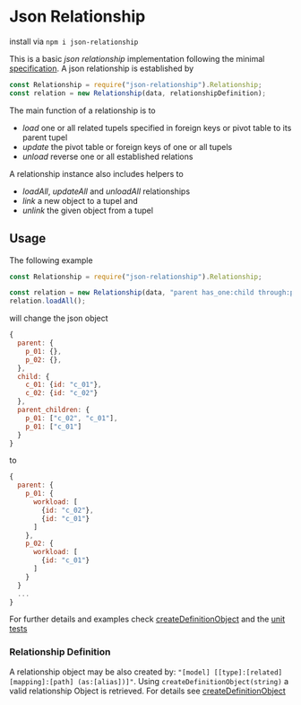 # Json Relationship

install via `npm i json-relationship`

This is a basic *json relationship* implementation following the minimal [specification]("./Specification.md"). A json
relationship is established by

```js
const Relationship = require("json-relationship").Relationship;
const relation = new Relationship(data, relationshipDefinition);
```

The main function of a relationship is to

- *load* one or all related tupels specified in foreign keys or pivot table to its parent tupel
- *update* the pivot table or foreign keys of one or all tupels
- *unload* reverse one or all established relations

A relationship instance also includes helpers to

- *loadAll*, *updateAll* and *unloadAll* relationships
- *link* a new object to a tupel and
- *unlink* the given object from a tupel


## Usage

The following example

```js
const Relationship = require("json-relationship").Relationship;

const relation = new Relationship(data, "parent has_one:child through:parent_children as:workload");
relation.loadAll();
```

will change the json object

```js
{
  parent: {
    p_01: {},
    p_02: {},
  },
  child: {
    c_01: {id: "c_01"},
    c_02: {id: "c_02"}
  },
  parent_children: {
    p_01: ["c_02", "c_01"],
    p_01: ["c_01"]
  }
}
```

to

```js
{
  parent: {
    p_01: {
      workload: [
        {id: "c_02"},
        {id: "c_01"}
      ]
    },
    p_02: {
      workload: [
        {id: "c_01"}
      ]
    }
  }
  ...
}
```

For further details and examples check [createDefinitionObject](./lib/createDefinitionObject.js) and the [unit tests
]("https://github.com/sagold/json-library/tree/master/test/unit/relation/")


### Relationship Definition

A relationship object may be also created by: `"[model] [[type]:[related] [mapping]:[path] (as:[alias])]"`. Using
`createDefinitionObject(string)` a valid relationship Object is retrieved. For details see
[createDefinitionObject]("./lib/createDefinitionObject.js")


